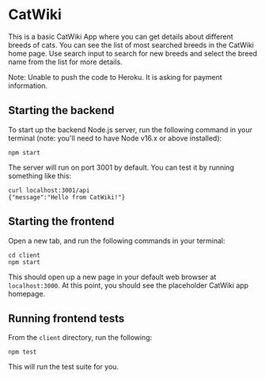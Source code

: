 # CatWiki

This is a basic CatWiki App where you can get details about different breeds of cats.
You can see the list of most searched breeds in the CatWiki home page.
Use search input to search for new breeds and select the breed name from the list for more details.

Note:
Unable to push the code to Heroku. It is asking for payment information.

## Starting the backend

To start up the backend Node.js server, run the following command in your
terminal (note: you'll need to have Node v16.x or above installed):

```
npm start
```

The server will run on port 3001 by default. You can test it by running
something like this:

```
curl localhost:3001/api
{"message":"Hello from CatWiki!"}
```

## Starting the frontend

Open a new tab, and run the following commands in your terminal:

```
cd client
npm start
```

This should open up a new page in your default web browser at `localhost:3000`.
At this point, you should see the placeholder CatWiki app homepage.

## Running frontend tests

From the `client` directory, run the following:

```
npm test
```

This will run the test suite for you.


